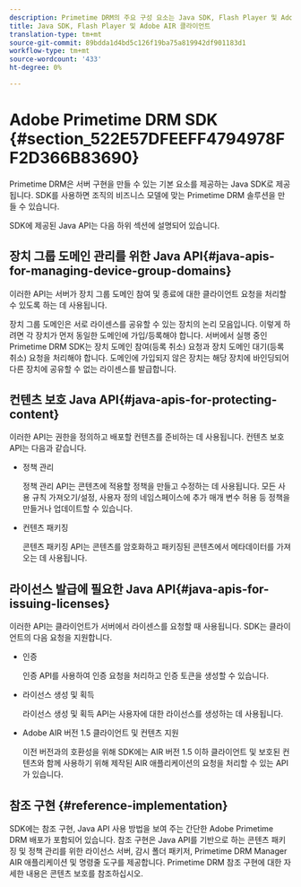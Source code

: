 ```yaml
---
description: Primetime DRM의 주요 구성 요소는 Java SDK, Flash Player 및 Adobe AIR 클라이언트 런타임 환경으로 구성됩니다.
title: Java SDK, Flash Player 및 Adobe AIR 클라이언트
translation-type: tm+mt
source-git-commit: 89bdda1d4bd5c126f19ba75a819942df901183d1
workflow-type: tm+mt
source-wordcount: '433'
ht-degree: 0%

---
```



# Adobe Primetime DRM SDK {#section_522E57DFEEFF4794978FF2D366B83690}

Primetime DRM은 서버 구현을 만들 수 있는 기본 요소를 제공하는 Java SDK로 제공됩니다. SDK를 사용하면 조직의 비즈니스 모델에 맞는 Primetime DRM 솔루션을 만들 수 있습니다.

SDK에 제공된 Java API는 다음 하위 섹션에 설명되어 있습니다.

## 장치 그룹 도메인 관리를 위한 Java API{#java-apis-for-managing-device-group-domains}

이러한 API는 서버가 장치 그룹 도메인 참여 및 종료에 대한 클라이언트 요청을 처리할 수 있도록 하는 데 사용됩니다.

장치 그룹 도메인은 서로 라이센스를 공유할 수 있는 장치의 논리 모음입니다. 이렇게 하려면 각 장치가 먼저 동일한 도메인에 가입/등록해야 합니다. 서버에서 실행 중인 Primetime DRM SDK는 장치 도메인 참여(등록 취소) 요청과 장치 도메인 대기(등록 취소) 요청을 처리해야 합니다. 도메인에 가입되지 않은 장치는 해당 장치에 바인딩되어 다른 장치에 공유할 수 없는 라이센스를 발급합니다.

## 컨텐츠 보호 Java API{#java-apis-for-protecting-content}

이러한 API는 권한을 정의하고 배포할 컨텐츠를 준비하는 데 사용됩니다. 컨텐츠 보호 API는 다음과 같습니다.

* 정책 관리

   정책 관리 API는 콘텐츠에 적용할 정책을 만들고 수정하는 데 사용됩니다. 모든 사용 규칙 가져오기/설정, 사용자 정의 네임스페이스에 추가 매개 변수 허용 등 정책을 만들거나 업데이트할 수 있습니다.

* 컨텐츠 패키징

   콘텐츠 패키징 API는 콘텐츠를 암호화하고 패키징된 콘텐츠에서 메타데이터를 가져오는 데 사용됩니다.

## 라이선스 발급에 필요한 Java API{#java-apis-for-issuing-licenses}

이러한 API는 클라이언트가 서버에서 라이센스를 요청할 때 사용됩니다. SDK는 클라이언트의 다음 요청을 지원합니다.

* 인증

   인증 API를 사용하여 인증 요청을 처리하고 인증 토큰을 생성할 수 있습니다.

* 라이선스 생성 및 획득

   라이선스 생성 및 획득 API는 사용자에 대한 라이선스를 생성하는 데 사용됩니다.

* Adobe AIR 버전 1.5 클라이언트 및 컨텐츠 지원

   이전 버전과의 호환성을 위해 SDK에는 AIR 버전 1.5 이하 클라이언트 및 보호된 컨텐츠와 함께 사용하기 위해 제작된 AIR 애플리케이션의 요청을 처리할 수 있는 API가 있습니다.

## 참조 구현 {#reference-implementation}

SDK에는 참조 구현, Java API 사용 방법을 보여 주는 간단한 Adobe Primetime DRM 배포가 포함되어 있습니다. 참조 구현은 Java API를 기반으로 하는 콘텐츠 패키징 및 정책 관리를 위한 라이선스 서버, 감시 폴더 패키저, Primetime DRM Manager AIR 애플리케이션 및 명령줄 도구를 제공합니다. Primetime DRM 참조 구현에 대한 자세한 내용은 콘텐츠 보호를 참조하십시오.
